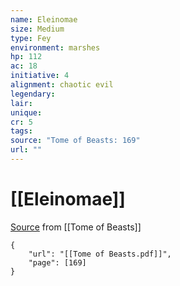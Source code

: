 ```yaml
---
name: Eleinomae
size: Medium
type: Fey
environment: marshes
hp: 112
ac: 18
initiative: 4
alignment: chaotic evil
legendary: 
lair: 
unique: 
cr: 5
tags: 
source: "Tome of Beasts: 169"
url: ""
---
```

# [[Eleinomae]]

[Source](zotero://open-pdf/library/items/ULEQWHJM?page=169) from [[Tome of Beasts]]

```pdf
{
	"url": "[[Tome of Beasts.pdf]]",
	"page": [169]
}
```

